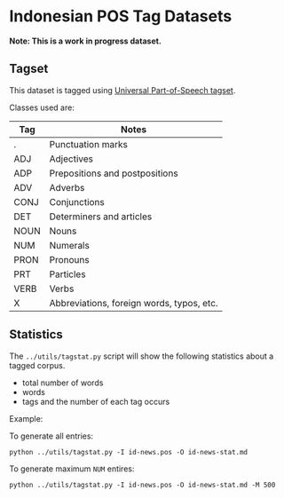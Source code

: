 Indonesian POS Tag Datasets
===========================

**Note: This is a work in progress dataset.**

## Tagset

This dataset is tagged using [Universal Part-of-Speech tagset](https://code.google.com/p/universal-pos-tags/).

Classes used are:

| Tag   | Notes                                     |
| ----- | ----------------------------------------- |
| .     | Punctuation marks                         |
| ADJ   | Adjectives                                |
| ADP   | Prepositions and postpositions            |
| ADV   | Adverbs                                   |
| CONJ  | Conjunctions                              |
| DET   | Determiners and articles                  |
| NOUN  | Nouns                                     |
| NUM   | Numerals                                  |
| PRON  | Pronouns                                  |
| PRT   | Particles                                 |
| VERB  | Verbs                                     |
| X     | Abbreviations, foreign words, typos, etc. |


## Statistics

The `../utils/tagstat.py` script will show the following statistics about a tagged corpus.

* total number of words
* words
* tags and the number of each tag occurs

Example:

To generate all entries:

    python ../utils/tagstat.py -I id-news.pos -O id-news-stat.md

To generate maximum `NUM` entires:

    python ../utils/tagstat.py -I id-news.pos -O id-news-stat.md -M 500

